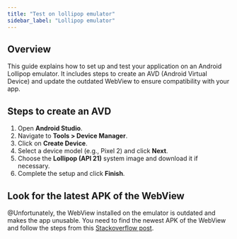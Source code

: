 ```yaml
---
title: "Test on lollipop emulator"
sidebar_label: "Lollipop emulator"
---
```


## Overview

This guide explains how to set up and test your application on an Android Lollipop emulator. It includes steps to create an AVD (Android Virtual Device) and update the outdated WebView to ensure compatibility with your app.

## Steps to create an AVD

1. Open **Android Studio**.
2. Navigate to **Tools > Device Manager**.
3. Click on **Create Device**.
4. Select a device model (e.g., Pixel 2) and click **Next**.
5. Choose the **Lollipop (API 21)** system image and download it if necessary.
6. Complete the setup and click **Finish**.

## Look for the latest APK of the WebView

@Unfortunately, the WebView installed on the emulator is outdated and makes the app unusable. You need to find the newest APK of the WebView and follow the steps from this [Stackoverflow post](https://stackoverflow.com/a/79514205/3289338).
